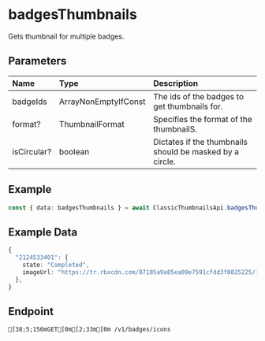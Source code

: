 
# badgesThumbnails
Gets thumbnail for multiple badges.


## Parameters
| Name        | Type                          | Description                                              |
| :---------- | :---------------------------- | :------------------------------------------------------- |
| badgeIds    | ArrayNonEmptyIfConst<BadgeId> | The ids of the badges to get thumbnails for.             |
| format?     | ThumbnailFormat               | Specifies the format of the thumbnailS.                  |
| isCircular? | boolean                       | Dictates if the thumbnails should be masked by a circle. |



## Example
```ts copy showLineNumbers
const { data: badgesThumbnails } = await ClassicThumbnailsApi.badgesThumbnails({ badgeIds: [2124533401] }); 
```


## Example Data
```ts copy showLineNumbers
{
  "2124533401": {
    state: "Completed",
    imageUrl: "https://tr.rbxcdn.com/87105a9a85ea09e7591cfdd3f0825225/150/150/Image/Png",
  },
} 
```


## Endpoint
```ansi
[38;5;156mGET[0m[2;33m[0m /v1/badges/icons
```
  